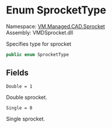 # Enum SprocketType

Namespace: [VM.Managed.CAD.Sprocket](VM.Managed.CAD.Sprocket.md)  
Assembly: VMDSprocket.dll  

Specifies type for sprocket

```csharp
public enum SprocketType
```

## Fields

`Double = 1` 

Double sprocket.



`Single = 0` 

Single sprocket.




